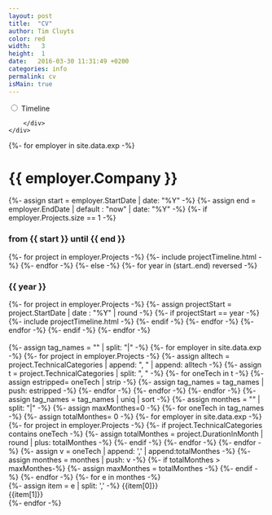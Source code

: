 ```yaml
---
layout: post
title:  "CV"
author: Tim Cluyts
color: red
width:   3 
height:  1
date:   2016-03-30 11:31:49 +0200
categories: info
permalink: cv
isMain: true
---
```

<div class="row">
    <div class="col-xs-12">
        <div class="btn-group btn-group-lg btn-group-justified" data-toggle="buttons">
            <label class="btn btn-primary ">
                <input type="radio" name="options" id="showTimeline" autocomplete="off"  /> Timeline
            </label>
            <!--<label class="btn btn-primary active">
                <input type="radio" name="options" id="showTechnologies" autocomplete="off"  checked/> Technologies
            </label>-->
            
        </div>
    </div>
</div>
<div class="timeline" id="experienceTimeline">
    {%- for employer in site.data.exp -%}
        <span class="timeline-label ">
                <h1><span class="label label-info">{{ employer.Company }}</span></h1>
        </span>
        {%- assign start = employer.StartDate | date: "%Y" -%} 
        {%- assign end = employer.EndDate | default : "now" | date: "%Y" -%} 
        {%- if employer.Projects.size == 1 -%}
            <span class="timeline-label ">
                        <h3><span class="label label-success">from {{ start }} until {{ end }}</span></h3>
            </span>
            {%- for project in employer.Projects -%} 
                {%- include projectTimeline.html -%} 
            {%- endfor -%} 
        {%- else -%} 
            {%- for year in (start..end) reversed -%}
                <span class="timeline-label ">
                    <h3><span class="label label-success">{{ year }}</span></h3>
                </span>
                {%- for project in employer.Projects -%} 
                    {%- assign projectStart = project.StartDate | date : "%Y" | round -%} 
                    {%- if projectStart == year -%} 
                        {%- include projectTimeline.html -%} 
                    {%- endif -%}
                 {%- endfor -%} 
            {%- endfor -%} 
        {%- endif -%} 
    {%- endfor -%}
</div>
<div id="technologies">
    <div class="row">
        <div class="col-xs-12">&nbsp;</div>
        <div class="clearfix"></div>
    </div>
    {%- assign tag_names = "" | split: "|" -%} 
    {%- for employer in site.data.exp -%} 
        {%- for project in employer.Projects -%} 
            {%- assign alltech = project.TechnicalCategories | append: ", " | append: alltech -%} 
            {%- assign t = project.TechnicalCategories | split: ", " -%} 
            {%- for oneTech in t -%} 
                {%- assign estripped= oneTech | strip -%} 
                {%- assign tag_names = tag_names | push: estripped  -%} 
            {%- endfor -%} 
        {%- endfor -%}
    {%- endfor -%} 
    {%- assign tag_names = tag_names | uniq | sort -%} 
    {%- assign monthes = "" | split:  "|" -%} 
    {%- assign maxMonthes=0 -%} 
    {%- for oneTech in tag_names -%} 
        {%- assign totalMonthes= 0 -%} 
        {%- for employer in site.data.exp -%} 
            {%- for project in employer.Projects -%} 
                {%- if project.TechnicalCategories contains oneTech -%} 
                    {%- assign totalMonthes = project.DurationInMonth | round | plus: totalMonthes -%} 
                {%- endif -%} 
            {%- endfor -%} 
        {%- endfor -%} 
        {%- assign v = oneTech | append: ',' | append:totalMonthes -%} 
        {%- assign monthes = monthes | push: v -%} 
        {%- if totalMonthes > maxMonthes-%} 
            {%- assign maxMonthes = totalMonthes -%}
        {%- endif -%} 
    {%- endfor -%} 
    {%- for e in monthes -%}
    <div class="row">
        <div class="col-lg-2 col-sm-3 col-xs-5">
            {%- assign item = e | split: ',' -%}
            <span>{{item[0]}}</span>
        </div>
        <div class="col-lg-10 col-sm-9 col-xs-7">
            <div class="progress">
                <div class="progress-bar progress-bar-success" role="progressbar" aria-valuenow="{{item[1]}}" aria-valuemin="0" aria-valuemax="{{maxMonthes}}"
                    style="width: {{item[1] |round:2 | divided_by:maxMonthes | times: 100}}%;" title="{{item[1]}} monthes">
                    {{item[1]}}
                </div>
            </div>
        </div>
    </div>
    {%- endfor -%}
</div>

<script>  
jQuery(document).ready(function() {
    $('#showTechnologies').on('change', function () {
        $("#calendarView").hide();
        $("#experienceTimeline").hide();
        $("#technologies").show();
    });
    $('#showTimeline').on('change', function () {
        $("#calendarView").hide();
        $("#technologies").hide();
        $("#experienceTimeline").show();
    });  
});
</script>